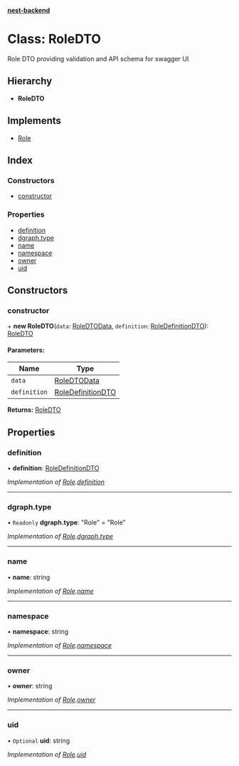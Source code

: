 **[nest-backend](../README.md)**

# Class: RoleDTO

Role DTO providing validation and API schema for swagger UI

## Hierarchy

* **RoleDTO**

## Implements

* [Role](../interfaces/role.md)

## Index

### Constructors

* [constructor](roledto.md#constructor)

### Properties

* [definition](roledto.md#definition)
* [dgraph.type](roledto.md#dgraph.type)
* [name](roledto.md#name)
* [namespace](roledto.md#namespace)
* [owner](roledto.md#owner)
* [uid](roledto.md#uid)

## Constructors

### constructor

\+ **new RoleDTO**(`data`: [RoleDTOData](../interfaces/roledtodata.md), `definition`: [RoleDefinitionDTO](roledefinitiondto.md)): [RoleDTO](roledto.md)

#### Parameters:

Name | Type |
------ | ------ |
`data` | [RoleDTOData](../interfaces/roledtodata.md) |
`definition` | [RoleDefinitionDTO](roledefinitiondto.md) |

**Returns:** [RoleDTO](roledto.md)

## Properties

### definition

•  **definition**: [RoleDefinitionDTO](roledefinitiondto.md)

*Implementation of [Role](../interfaces/role.md).[definition](../interfaces/role.md#definition)*

___

### dgraph.type

• `Readonly` **dgraph.type**: \"Role\" = "Role"

*Implementation of [Role](../interfaces/role.md).[dgraph.type](../interfaces/role.md#dgraph.type)*

___

### name

•  **name**: string

*Implementation of [Role](../interfaces/role.md).[name](../interfaces/role.md#name)*

___

### namespace

•  **namespace**: string

*Implementation of [Role](../interfaces/role.md).[namespace](../interfaces/role.md#namespace)*

___

### owner

•  **owner**: string

*Implementation of [Role](../interfaces/role.md).[owner](../interfaces/role.md#owner)*

___

### uid

• `Optional` **uid**: string

*Implementation of [Role](../interfaces/role.md).[uid](../interfaces/role.md#uid)*
